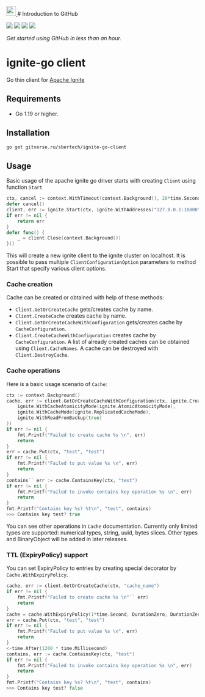    <a id="copy-exercise" href="https://github.com/new?template_owner=skills&template_name=introduction-to-github&owner=%40me&name=skills-introduction-to-github&description=Exercise:+Introduction+to+GitHub&visibility=public">
      <img src="https://img.shields.io/badge/📠_Copy_Exercise-008000" height="25pt"/>
   </a>
# Introduction to GitHub

<!-- ![](../../actions/workflows/0-start-exercise.yml/badge.svg) -->
![](../../actions/workflows/1-create-a-branch.yml/badge.svg)
![](../../actions/workflows/2-commit-a-file.yml/badge.svg)
![](../../actions/workflows/3-open-a-pull-request.yml/badge.svg)
![](../../actions/workflows/4-merge-your-pull-request.yml/badge.svg)

_Get started using GitHub in less than an hour._

# ignite-go client
Go thin client for [Apache Ignite](https://ignite.apache.org/)

## Requirements
- Go 1.19 or higher.
## Installation
```bash
go get gitverse.ru/sbertech/ignite-go-client
```
## Usage
Basic usage of the apache ignite go driver starts with creating ``Client`` using function ``Start``
```go
ctx, cancel := context.WithTimeout(context.Background(), 20*time.Second)
defer cancel()
client, err := ignite.Start(ctx, ignite.WithAddresses("127.0.0.1:10800", "127.0.0.1:10801"))
if err != nil {
	return err
}
defer func() {
	_ = client.Close(context.Background())
}()
```
This will create a new ignite client to the ignite cluster on localhost. It is possible
to pass multiple ``ClientConfigurationOption`` parameters to method Start that specify various
client options.
### Cache creation
Cache can be created or obtained with help of these methods:
  - ``Client.GetOrCreateCache`` gets/creates cache by name.
  - ``Client.CreateCache`` creates cache by name.
  - ``Client.GetOrCreateCacheWithConfiguration`` gets/creates cache by ``CacheConfiguration``.
  - ``Client.CreateCacheWithConfiguration`` creates cache by ``CacheConfiguration``.
A list of already created caches can be obtained using ``Client.CacheNames``. A cache can be destroyed with ``Client.DestroyCache``.
### Cache operations
Here is a basic usage scenario of ``Cache``:
```go
ctx := context.Background()
cache, err := client.GetOrCreateCacheWithConfiguration(ctx, ignite.CreateCacheConfiguration("test",
	ignite.WithCacheAtomicityMode(ignite.AtomicAtomicityMode),
	ignite.WithCacheMode(ignite.ReplicatedCacheMode),
	ignite.WithReadFromBackup(true)
))
if err != nil {
	fmt.Printf("Failed to create cache %s \n", err)
	return
}
err = cache.Put(ctx, "test", "test")
if err != nil {
	fmt.Printf("Failed to put value %s \n", err)
	return
}
contains`` err := cache.ContainsKey(ctx, "test")
if err != nil {
	fmt.Printf("Failed to invoke contains key operation %s \n", err)
	return
}
fmt.Printf("Contains key %s? %t\n", "test", contains)
>>> Contains key test? true
```
You can see other operations in ``Cache`` documentation. Currently only limited types are supported: numerical types, string,
uuid, bytes slices. Other types and BinaryObject will be added in later releases.
### TTL (ExpiryPolicy) support
You can set ExpiryPolicy to entries by creating special decorator by ``Cache.WithExpiryPolicy``.
```go
cache, err := client.GetOrCreateCache(ctx, "cache_name")
if err != nil {
	fmt.Printf("Failed to create cache %s \n"`` err)
	return
}
cache = cache.WithExpiryPolicy(1*time.Second, DurationZero, DurationZero)
err = cache.Put(ctx, "test", "test")
if err != nil {
	fmt.Printf("Failed to put value %s \n", err)
	return
}
<-time.After(1200 * time.Millisecond)
contains, err := cache.ContainsKey(ctx, "test")
if err != nil {
	fmt.Printf("Failed to invoke contains key operation %s \n", err)
	return
}
fmt.Printf("Contains key %s? %t\n", "test", contains)
>>> Contains key test? false
```
